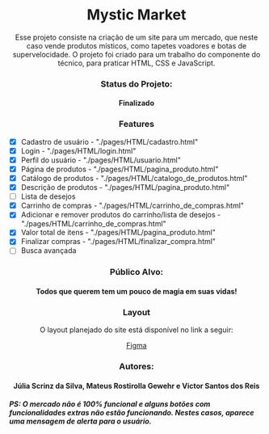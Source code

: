<h1 align="center">Mystic Market</h1>
<p align="center">Esse projeto consiste na criação de um site para um mercado, que neste caso vende produtos místicos, como tapetes voadores e botas de supervelocidade. O projeto foi criado para um trabalho do componente do técnico, para praticar HTML, CSS e JavaScript.</p>
<h3 align="center">Status do Projeto:</h3>
<h4 align="center">Finalizado</h4>
<h3 align="center">Features</h3>

- [x] Cadastro de usuário - "./pages/HTML/cadastro.html"
- [x] Login - "./pages/HTML/login.html"
- [x] Perfil do usuário - "./pages/HTML/usuario.html"
- [x] Página de produtos - "./pages/HTML/pagina_produto.html"
- [x] Catálogo de produtos - "./pages/HTML/catalogo_de_produtos.html"
- [x] Descrição de produtos - "./pages/HTML/pagina_produto.html"
- [ ] Lista de desejos
- [x] Carrinho de compras - "./pages/HTML/carrinho_de_compras.html"
- [x] Adicionar e remover produtos do carrinho/lista de desejos - "./pages/HTML/carrinho_de_compras.html"
- [x] Valor total de itens - "./pages/HTML/pagina_produto.html"
- [x] Finalizar compras - "./pages/HTML/finalizar_compra.html"
- [ ] Busca avançada

<h3 align="center">Público Alvo:</h3>
<h4 align="center">Todos que querem tem um pouco de magia em suas vidas!</h4>

<h3 align="center">Layout</h3>
<p align="center">O layout planejado do site está disponível no link a seguir:</p>
<a href="https://www.figma.com/design/5PHAf2DU9jldg9S5IxYg6t/Mercado-M%C3%ADstico?node-id=0-1&t=DScVDkphN0TByNpJ-0"><p align="center">Figma</p></a>

<h3 align="center">Autores:</h3>
<h4 align="center">Júlia Scrinz da Silva, Mateus Rostirolla Gewehr e Victor Santos dos Reis </h4>

<h5>PS: O mercado não é 100% funcional e alguns botões com funcionalidades extras não estão funcionando. Nestes casos, aparece uma mensagem de alerta para o usuário.</h5>
